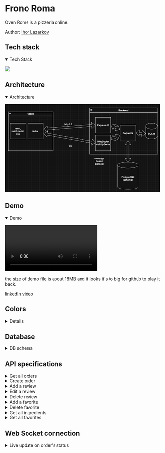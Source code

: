 # Frono Roma

Oven Rome is a pizzeria online.

Author: [Ihor Lazarkov](https://ihorlazarkov.github.io/IhorLazarkov/)

## Tech stack

<details open>
    <summary> Tech Stack</summary>
    
<img src="https://skillicons.dev/icons?i=html,css,javascript,react,redux,sequelize,vite,npm,nodejs,nginx,postgres,sqlite,git,github,vscode" heigth="40"></img>

</details>

## Architecture

<details open>
    <summary>Architecture</summary>

![db schema](./docs/forno-roma-architecture.png)
</details>

## Demo

<details open>
    <summary>Demo</summary>

![Video](./docs/demo.mov)

the size of demo file is about 18MB and it looks it's to big for github to play it back.

[linkedIn video](https://www.linkedin.com/posts/ihorlazarkov_fullstackdevelopment-reactjs-websockets-activity-7328939467954675712-fdEh?utm_source=share&utm_medium=member_desktop&rcm=ACoAAAPf68EB_q2p0vnZO4fTFc5p9xBFbCKHJiE)

</details>

## Colors

<details>
    <summart>Colors palitra</summary>

    ```
        body{
            --primary-v1: #a6362c;
            --secondary-v1: #6e7f4e;
            --sub-primary-v1: #6c3b2a;
            --sub-secondary-v1: #fdf7f2;
            --third-v1: #333333;
        }
    ```

<span style="background-color:#a6362c; padding:15px; margin-bottom:20px;">#a6362c</span>
<span style="background-color:#6e7f4e; padding:15px; margin-bottom:20px;">#6e7f4e</span>
<span style="background-color:#6c3b2a; padding:15px; margin-bottom:20px;">#6c3b2a</span>
<span style="background-color:#fdf7f2; padding:15px; color:black;  margin-bottom:20px;">#fdf7f2</span>
<span style="background-color:#333333; padding:15px; margin-bottom:20px;">#333333</span>

</details>

## Database

<details>
  <summary>DB schema</summary>

![db schema](./docs/frono_romo_db_schema.png)

</details>

## API specifications


<details>
    <summary>Get all orders</summary>

__Headers__

    URI: /api/orders
    Method: GET
    

__Response__

    - status: 201

    response: 
        [
            "order_id": Number: {
                "created_at": String,
                "total": Number,
                "pizzas": [
                    {
                        "name": String,
                        "quantity" : Number,
                        "price": Number,
                    },
                    {
                        "name": String,
                        "quantity" : Number,
                        "price": Number,
                    },
                ]
            }
        ]

    - status 401 Unauthorized when use is not logged in
    
</details>

<details>
    <summary>Create order</summary>

__Headers__

    URI: /api/orders
    Method: POST
    Body: {
        "user_id": Number,
        "pizzas":[
            "pizza_id": Number,
        ],
        "total":Number
    }

__Response__

    - status: 201

    response: 
        {"message":"success"}

</details>

<details>
    <summary>Add a review</summary>

__Headers__

    URI: /api/review
    Method: POST
    Body: {
        "user_id": Number,
        "pizza_id: Number,
        "rating": Number,
        "review": String
    }

__Response__

    - status: 201

    response: 
        {"message":"success"}

    - status 401 Unauthorized when use is not logged in

</details>

<details>
    <summary>Edit a review</summary>

__Headers__

    URI: /api/review/:id
    Method: PUT
    Body: {
        "user_id": Number,
        "pizza_id: Number,
        "rating": Number,
        "review": String
    }

__Response__

    - status: 200

    response: 
        {"message":"success"}

    - status 401 Unauthorized when use is not logged in
    - status 403 Forbiden when use is not owner of the review

</details>

<details>
    <summary>Delete review</summary>

__Headers__

    URI: /api/review/:id
    Method: DELETE

__Response__

    - status: 200

    response: 
        {"message":"success"}

    - status 401 Unauthorized when use is not logged in
    - status 403 Forbiden when use is not owner of the review

</details>

<details>
    <summary>Add a favorite</summary>

__Headers__

    URI: /api/faivorite
    Method: POST
    Body: {
        "user_id": Number,
        "pizza_id: Number,
    }

__Response__

    - status: 201

    response: 
        {"message":"success"}

    - status 401 Unauthorized when user is not logged in

</details>

<details>
    <summary>Delete favorite</summary>

__Headers__

    URI: /api/faivorite/:favorit_id
    Method: DELTE

__Response__

    - status: 201

    response: 
        {"message":"success"}

    - status 401 Unauthorized when user is not logged in
    - status 403 Forbidden when user is not owner

</details>

<details>
    <summary>Get all ingredients</summary>

__Headers__

    URI: /api/ingredients
    Method: GET

__Response__

    status: 200

    response: 
    [
        {            
            "name":String,
            "image":String,
            "price":Number
        }
    ]
</details>

<details >
    <summary>Get all favorites</summary>

__Headers__

    URI: /api/session/favorites
    Method: GET

__Response__

    status: 200

    response: 
    [
        {            
            "name":String,
            "image":String
        }
    ]

</details>

## Web Socket connection

<details >
    <summary>Live update on order's status</summary>

__on_message__

    {            
        "state":String
    }

</details>